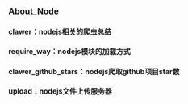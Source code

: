 ### About_Node

#### clawer：nodejs相关的爬虫总结 
#### require_way：nodejs模块的加载方式
#### clawer_github_stars：nodejs爬取github项目star数
#### upload：nodejs文件上传服务器

